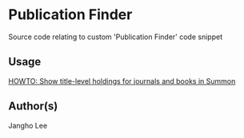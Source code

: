 # Publication Finder
Source code relating to custom 'Publication Finder' code snippet

## Usage
[HOWTO: Show title-level holdings for journals and books in Summon](https://knowledge.exlibrisgroup.com/Summon/Knowledge_Articles/How_to_show_title-level_holdings_for_journals_and_books_in_Summon)

## Author(s)
Jangho Lee
